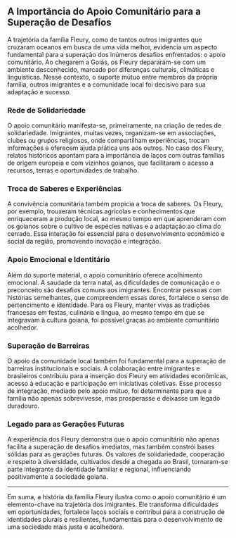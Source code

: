 ## A Importância do Apoio Comunitário para a Superação de Desafios

A trajetória da família Fleury, como de tantos outros imigrantes que cruzaram oceanos em busca de uma vida melhor, evidencia um aspecto fundamental para a superação dos inúmeros desafios enfrentados: o apoio comunitário. Ao chegarem a Goiás, os Fleury depararam-se com um ambiente desconhecido, marcado por diferenças culturais, climáticas e linguísticas. Nesse contexto, o suporte mútuo entre membros da própria família, outros imigrantes e a comunidade local foi decisivo para sua adaptação e sucesso.

### Rede de Solidariedade

O apoio comunitário manifesta-se, primeiramente, na criação de redes de solidariedade. Imigrantes, muitas vezes, organizam-se em associações, clubes ou grupos religiosos, onde compartilham experiências, trocam informações e oferecem ajuda prática uns aos outros. No caso dos Fleury, relatos históricos apontam para a importância de laços com outras famílias de origem europeia e com vizinhos goianos, que facilitaram o acesso a recursos, terras e oportunidades de trabalho.

### Troca de Saberes e Experiências

A convivência comunitária também propicia a troca de saberes. Os Fleury, por exemplo, trouxeram técnicas agrícolas e conhecimentos que enriqueceram a produção local, ao mesmo tempo em que aprenderam com os goianos sobre o cultivo de espécies nativas e a adaptação ao clima do cerrado. Essa interação foi essencial para o desenvolvimento econômico e social da região, promovendo inovação e integração.

### Apoio Emocional e Identitário

Além do suporte material, o apoio comunitário oferece acolhimento emocional. A saudade da terra natal, as dificuldades de comunicação e o preconceito são desafios comuns aos imigrantes. Encontrar pessoas com histórias semelhantes, que compreendem essas dores, fortalece o senso de pertencimento e identidade. Para os Fleury, manter vivas as tradições francesas em festas, culinária e língua, ao mesmo tempo em que se integravam à cultura goiana, foi possível graças ao ambiente comunitário acolhedor.

### Superação de Barreiras

O apoio da comunidade local também foi fundamental para a superação de barreiras institucionais e sociais. A colaboração entre imigrantes e brasileiros contribuiu para a inserção dos Fleury em atividades econômicas, acesso à educação e participação em iniciativas coletivas. Esse processo de integração, mediado pelo apoio mútuo, foi determinante para que a família não apenas sobrevivesse, mas prosperasse e deixasse um legado duradouro.

### Legado para as Gerações Futuras

A experiência dos Fleury demonstra que o apoio comunitário não apenas facilita a superação de desafios imediatos, mas também constrói bases sólidas para as gerações futuras. Os valores de solidariedade, cooperação e respeito à diversidade, cultivados desde a chegada ao Brasil, tornaram-se parte integrante da identidade familiar e regional, influenciando positivamente a sociedade goiana.

---

Em suma, a história da família Fleury ilustra como o apoio comunitário é um elemento-chave na trajetória dos imigrantes. Ele transforma dificuldades em oportunidades, fortalece laços sociais e contribui para a construção de identidades plurais e resilientes, fundamentais para o desenvolvimento de uma sociedade mais justa e acolhedora.